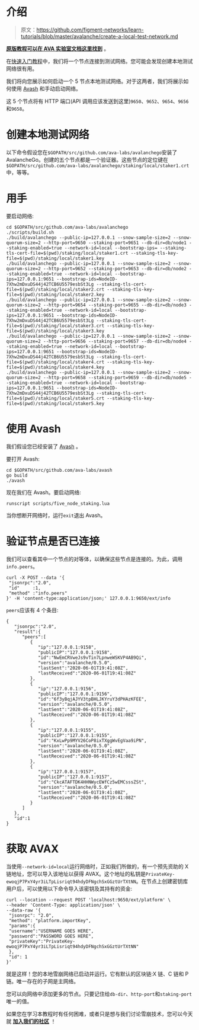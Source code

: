 # 介绍

> 原文：<https://github.com/figment-networks/learn-tutorials/blob/master/avalanche/create-a-local-test-network.md>

[**原版教程可以在 AVA 实验室文档这里找到**](https://docs.avax.network/build/tutorials/platform/create-a-local-test-network) 。

在[快速入门教程](https://docs.avax.network/learn/getting-started)中，我们将一个节点连接到测试网络。您可能会发现创建本地测试网络很有用。

我们将向您展示如何启动一个 5 节点本地测试网络。对于这两者，我们将展示如何使用 [Avash](https://docs.avax.network/build/tools/avash) 和手动启动网络。

这 5 个节点将有 HTTP 端口(API 调用应该发送到这里)`9650`、`9652`、`9654`、`9656`和`9658`。

# 创建本地测试网络

以下命令假设您在`$GOPATH/src/github.com/ava-labs/avalanchego`安装了 AvalancheGo。创建的五个节点都是一个验证器。这些节点的定位键在`$GOPATH/src/github.com/ava-labs/avalanchego/staking/local/staker1.crt`中，等等。

# 用手

要启动网络:

```
cd $GOPATH/src/github.com/ava-labs/avalanchego
./scripts/build.sh
./build/avalanchego --public-ip=127.0.0.1 --snow-sample-size=2 --snow-quorum-size=2 --http-port=9650 --staking-port=9651 --db-dir=db/node1 --staking-enabled=true --network-id=local --bootstrap-ips= --staking-tls-cert-file=$(pwd)/staking/local/staker1.crt --staking-tls-key-file=$(pwd)/staking/local/staker1.key
./build/avalanchego --public-ip=127.0.0.1 --snow-sample-size=2 --snow-quorum-size=2 --http-port=9652 --staking-port=9653 --db-dir=db/node2 --staking-enabled=true --network-id=local --bootstrap-ips=127.0.0.1:9651 --bootstrap-ids=NodeID-7Xhw2mDxuDS44j42TCB6U5579esbSt3Lg --staking-tls-cert-file=$(pwd)/staking/local/staker2.crt --staking-tls-key-file=$(pwd)/staking/local/staker2.key
./build/avalanchego --public-ip=127.0.0.1 --snow-sample-size=2 --snow-quorum-size=2 --http-port=9654 --staking-port=9655 --db-dir=db/node3 --staking-enabled=true --network-id=local --bootstrap-ips=127.0.0.1:9651 --bootstrap-ids=NodeID-7Xhw2mDxuDS44j42TCB6U5579esbSt3Lg --staking-tls-cert-file=$(pwd)/staking/local/staker3.crt --staking-tls-key-file=$(pwd)/staking/local/staker3.key
./build/avalanchego --public-ip=127.0.0.1 --snow-sample-size=2 --snow-quorum-size=2 --http-port=9656 --staking-port=9657 --db-dir=db/node4 --staking-enabled=true --network-id=local --bootstrap-ips=127.0.0.1:9651 --bootstrap-ids=NodeID-7Xhw2mDxuDS44j42TCB6U5579esbSt3Lg --staking-tls-cert-file=$(pwd)/staking/local/staker4.crt --staking-tls-key-file=$(pwd)/staking/local/staker4.key
./build/avalanchego --public-ip=127.0.0.1 --snow-sample-size=2 --snow-quorum-size=2 --http-port=9658 --staking-port=9659 --db-dir=db/node5 --staking-enabled=true --network-id=local --bootstrap-ips=127.0.0.1:9651 --bootstrap-ids=NodeID-7Xhw2mDxuDS44j42TCB6U5579esbSt3Lg --staking-tls-cert-file=$(pwd)/staking/local/staker5.crt --staking-tls-key-file=$(pwd)/staking/local/staker5.key
```

# 使用 Avash

我们假设您已经安装了 [Avash](https://docs.avax.network/build/tools/avash) 。

要打开 Avash:

```
cd $GOPATH/src/github.com/ava-labs/avash
go build
./avash
```

现在我们在 Avash。要启动网络:

```
runscript scripts/five_node_staking.lua
```

当你想断开网络时，运行`exit`退出 Avash。

# 验证节点是否已连接

我们可以查看其中一个节点的对等体，以确保这些节点是连接的。为此，调用`info.peers`。

```
curl -X POST --data '{
 "jsonrpc":"2.0",
 "id"     :1,
 "method" :"info.peers"
}' -H 'content-type:application/json;' 127.0.0.1:9650/ext/info
```

`peers`应该有 4 个条目:

```
{
   "jsonrpc":"2.0",
   "result":{
      "peers":[
         {
            "ip":"127.0.0.1:9158",
            "publicIP":"127.0.0.1:9158",
            "id":"NwEmCRVweJs9vTin7LpnweWSKVP4AB9Qi",
            "version":"avalanche/0.5.0",
            "lastSent":"2020-06-01T19:41:08Z",
            "lastReceived":"2020-06-01T19:41:08Z"
         },
         {
            "ip":"127.0.0.1:9156",
            "publicIP":"127.0.0.1:9156",
            "id":"6f3yBqjAJYV3tpBHLJKYruY3dPHAzKFEE",
            "version":"avalanche/0.5.0",
            "lastSent":"2020-06-01T19:41:08Z",
            "lastReceived":"2020-06-01T19:41:08Z"
         },
         {
            "ip":"127.0.0.1:9155",
            "publicIP":"127.0.0.1:9155",
            "id":"KxLwPp9MYV26CoP8ixTXggWvEgVaa9iPN",
            "version":"avalanche/0.5.0",
            "lastSent":"2020-06-01T19:41:08Z",
            "lastReceived":"2020-06-01T19:41:08Z"
         },
         {
            "ip":"127.0.0.1:9157",
            "publicIP":"127.0.0.1:9157",
            "id":"CkcATAFTDK4HHNWycEWfCz5wEMCsssZSt",
            "version":"avalanche/0.5.0",
            "lastSent":"2020-06-01T19:41:08Z",
            "lastReceived":"2020-06-01T19:41:08Z"
         }
      ]
   },
   "id":1
}
```

# 获取 AVAX

当使用`--network-id=local`运行网络时，正如我们所做的，有一个预先资助的 X 链地址，您可以导入该地址以获得 AVAX。这个地址的私钥是`PrivateKey-ewoqjP7PxY4yr3iLTpLisriqt94hdyDFNgchSxGGztUrTXtNN`。在节点上创建密钥库用户后，可以使用以下命令导入该密钥及其持有的资金:

```
curl --location --request POST 'localhost:9650/ext/platform' \
--header 'Content-Type: application/json' \
--data-raw '{
 "jsonrpc": "2.0",
 "method": "platform.importKey",
 "params":{
 "username":"USERNAME GOES HERE",
 "password":"PASSWORD GOES HERE",
 "privateKey":"PrivateKey-ewoqjP7PxY4yr3iLTpLisriqt94hdyDFNgchSxGGztUrTXtNN"
 },
 "id": 1
}'
```

就是这样！您的本地雪崩网络已启动并运行。它有默认的区块链:X 链、C 链和 P 链。唯一存在的子网是主网络。

您可以向网络中添加更多的节点。只要记住给`db-dir`、`http-port`和`staking-port`唯一的值。

如果您在学习本教程时有任何困难，或者只是想与我们讨论雪崩技术，您可以今天就 [**加入我们的社区**](https://discord.gg/fszyM7K) ！